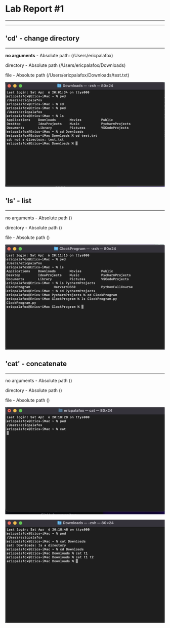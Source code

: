 # Lab Report #1
***
***

## 'cd' - change directory
***

**no arguments** - Absolute path: (/Users/ericpalafox)

directory - Absolute path (/Users/ericpalafox/Downloads)

file - Absolute path (/Users/ericpalafox/Downloads/test.txt)

![Image](cd.png)

## 'ls' - list
***

no arguments - Absolute path ()

directory - Absolute path ()

file - Absolute path ()

![Image](ls.png)

## 'cat' - concatenate
***

no arguments - Absolute path ()

directory - Absolute path ()

file - Absolute path ()

![Image](cat1.png)

![Image](cat2.png)
